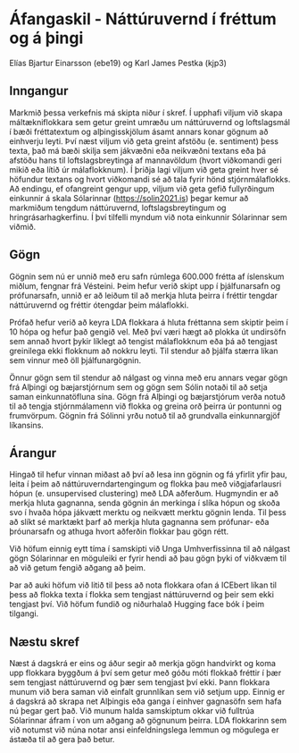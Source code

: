 # Áfangaskil - Náttúruvernd í fréttum og á þingi
Elías Bjartur Einarsson (ebe19) og Karl James Pestka (kjp3)

## Inngangur

Markmið þessa verkefnis má skipta niður í skref. Í upphafi viljum við skapa máltækniflokkara sem getur greint umræðu um náttúruvernd og loftslagsmál í bæði fréttatextum og alþingisskjölum ásamt annars konar gögnum að einhverju leyti. Því næst viljum við geta greint afstöðu (e. sentiment) þess texta, það má bæði skilja sem jákvæðni eða neikvæðni textans eða þá afstöðu hans til loftslagsbreytinga af mannavöldum (hvort viðkomandi geri mikið eða lítið úr málaflokknum). Í þriðja lagi viljum við geta greint hver sé höfundur textans og hvort viðkomandi sé að tala fyrir hönd stjórnmálaflokks. Að endingu, ef ofangreint gengur upp, viljum við geta gefið fullyrðingum einkunnir á skala Sólarinnar (https://solin2021.is) þegar kemur að markmiðum tengdum náttúruvernd, loftslagsbreytingum og hringrásarhagkerfinu. Í því tilfelli myndum við nota einkunnir Sólarinnar sem viðmið.

## Gögn

Gögnin sem nú er unnið með eru safn rúmlega 600.000 frétta af íslenskum miðlum, fengnar frá Vésteini. Þeim hefur verið skipt upp í þjálfunarsafn og prófunarsafn, unnið er að leiðum til að merkja hluta þeirra í fréttir tengdar náttúruvernd og fréttir ótengdar þeim málaflokki. 

Prófað hefur verið að keyra LDA flokkara á hluta fréttanna sem skiptir þeim í 10 hópa og hefur það gengið vel. Með því væri hægt að plokka út undirsöfn sem annað hvort þykir líklegt að tengist málaflokknum eða þá að tengjast greinilega ekki flokknum að nokkru leyti. Til stendur að þjálfa stærra líkan sem vinnur með öll þjálfunargögnin. 

Önnur gögn sem til stendur að nálgast og vinna með eru annars vegar gögn frá Alþingi og bæjarstjórnum sem og gögn sem Sólin notaði til að setja saman einkunnatöfluna sína. Gögn frá Alþingi og bæjarstjórum verða notuð til að tengja stjórnmálamenn við flokka og greina orð þeirra úr pontunni og frumvörpum. Gögnin frá Sólinni yrðu notuð til að grundvalla einkunnargjöf líkansins. 

## Árangur

Hingað til hefur vinnan miðast að því að lesa inn gögnin og fá yfirlit yfir þau, leita í þeim að náttúruverndartengingum og flokka þau með viðgjafarlausri hópun (e. unsupervised clustering) með LDA aðferðum. Hugmyndin er að merkja hluta gagnanna, senda gögnin án merkinga í slíka hópun og skoða svo í hvaða hópa jákvætt merktu og neikvætt merktu gögnin lenda. Til þess að slíkt sé marktækt þarf að merkja hluta gagnanna sem prófunar- eða þróunarsafn og athuga hvort aðferðin flokkar þau gögn rétt.


Við höfum einnig eytt tíma í samskipti við Unga Umhverfissinna til að nálgast gögn Sólarinnar en möguleiki er fyrir hendi að þau gögn þyki of viðkvæm til að við getum fengið aðgang að þeim.

Þar að auki höfum við litið til þess að nota flokkara ofan á ICEbert líkan til þess að flokka texta í flokka sem tengjast náttúruvernd og þeir sem ekki tengjast því. Við höfum fundið og niðurhalað Hugging face bók í þeim tilgangi.

## Næstu skref

Næst á dagskrá er eins og áður segir að merkja gögn handvirkt og koma upp flokkara byggðum á því sem getur með góðu móti flokkað fréttir í þær sem tengjast náttúruvernd og þær sem tengjast því ekki. Þann flokkara munum við bera saman við einfalt grunnlíkan sem við setjum upp. Einnig er á dagskrá að skrapa net Alþingis eða ganga í einhver gagnasöfn sem hafa nú þegar gert það. Við munum halda samskiptum okkar við fulltrúa Sólarinnar áfram í von um aðgang að gögnunum þeirra. LDA flokkarinn sem við notumst við núna notar ansi einfeldningslega lemmun og mögulega er ástæða til að gera það betur. 
